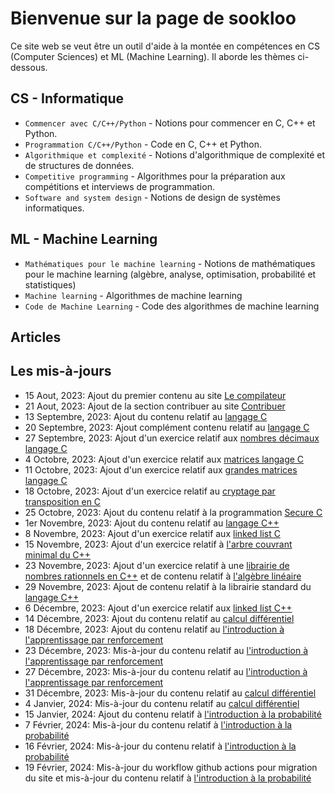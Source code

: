 # Bienvenue sur la page de sookloo

Ce site web se veut être un outil d'aide à la montée en compétences en CS (Computer Sciences) et ML (Machine Learning). Il aborde les thèmes ci-dessous.

## CS - Informatique

* `Commencer avec C/C++/Python` - Notions pour commencer en C, C++ et Python.
* `Programmation C/C++/Python` - Code en C, C++ et Python.
* `Algorithmique et complexité` - Notions d'algorithmique de complexité et de structures de données.
* `Competitive programming` - Algorithmes pour la préparation aux compétitions et interviews de programmation.
* `Software and system design` - Notions de design de systèmes informatiques.

## ML - Machine Learning

* `Mathématiques pour le machine learning` - Notions de mathématiques pour le machine learning (algèbre, analyse, optimisation, probabilité et statistiques)
* `Machine learning` - Algorithmes de machine learning
* `Code de Machine Learning` - Code des algorithmes de machine learning

## Articles

## Les mis-à-jours

* 15 Aout, 2023: Ajout du premier contenu au site [Le compilateur](https://patrice-n.github.io/sookloo/cp/tools/compiler)
* 21 Aout, 2023: Ajout de la section contribuer au site [Contribuer](https://patrice-n.github.io/sookloo/support)
* 13 Septembre, 2023: Ajout du contenu relatif au [langage C](https://patrice-n.github.io/sookloo/cp/programming-lang/c)
* 20 Septembre, 2023: Ajout complément contenu relatif au [langage C](https://patrice-n.github.io/sookloo/cp/programming-lang/c)
* 27 Septembre, 2023: Ajout d'un exercice relatif aux [nombres décimaux langage C](https://patrice-n.github.io/sookloo/cp/programming-lang/action-c/action-c-float)
* 4 Octobre, 2023: Ajout d'un exercice relatif aux [matrices langage C](https://patrice-n.github.io/sookloo/cp/programming-lang/action-c/action-c-matrix)
* 11 Octobre, 2023: Ajout d'un exercice relatif aux [grandes matrices langage C](https://patrice-n.github.io/sookloo/cp/programming-lang/action-c/action-c-big-matrix)
* 18 Octobre, 2023: Ajout d'un exercice relatif au [cryptage par transposition en C](https://patrice-n.github.io/sookloo/cp/programming-lang/action-c/action-c-transposition-ciffer)
* 25 Octobre, 2023: Ajout du contenu relatif à la programmation [Secure C](https://patrice-n.github.io/sookloo/cp/programming-lang/secure-c)
* 1er Novembre, 2023: Ajout du contenu relatif au [langage C++](https://patrice-n.github.io/sookloo/cp/programming-lang/cpp)
* 8 Novembre, 2023: Ajout d'un exercice relatif aux [linked list C](https://patrice-n.github.io/sookloo/cp/programming-lang/action-c/action-c-linked-list)
* 15 Novembre, 2023: Ajout d'un exercice relatif à [l'arbre couvrant minimal du C++](https://patrice-n.github.io/sookloo/cp/programming-lang/action-cpp/action-cpp-mst)
* 23 Novembre, 2023: Ajout d'un exercice relatif à une [librairie de nombres rationnels en C++](https://patrice-n.github.io/sookloo/cp/programming-lang/action-cpp/action-cpp-rational-nb-lib) et de contenu relatif à [l'algèbre linéaire](https://patrice-n.github.io/sookloo/mml/algebra-analysis/al)
* 29 Novembre, 2023: Ajout de contenu relatif à la librairie standard du [langage C++](https://patrice-n.github.io/sookloo/cp/programming-lang/cpp)
* 6 Décembre, 2023: Ajout d'un exercice relatif aux [linked list C++](https://patrice-n.github.io/sookloo/cp/programming-lang/action-cpp/action-cpp-linked-list)
* 14 Décembre, 2023: Ajout du contenu relatif au [calcul différentiel](https://patrice-n.github.io/sookloo/mml/algebra-analysis/diff-calculus)
* 18 Décembre, 2023: Ajout du contenu relatif au [l'introduction à l'apprentissage par renforcement](https://patrice-n.github.io/sookloo/rl/intro-rl)
* 23 Décembre, 2023: Mis-à-jour du contenu relatif au [l'introduction à l'apprentissage par renforcement](https://patrice-n.github.io/sookloo/rl/intro-rl)
* 27 Décembre, 2023: Mis-à-jour du contenu relatif au [l'introduction à l'apprentissage par renforcement](https://patrice-n.github.io/sookloo/rl/intro-rl)
* 31 Décembre, 2023: Mis-à-jour du contenu relatif au [calcul différentiel](https://patrice-n.github.io/sookloo/mml/algebra-analysis/diff-calculus)
* 4 Janvier, 2024: Mis-à-jour du contenu relatif au [calcul différentiel](https://patrice-n.github.io/sookloo/mml/algebra-analysis/diff-calculus)
* 15 Janvier, 2024: Ajout du contenu relatif à [l'introduction à la probabilité](https://patrice-n.github.io/sookloo/mml/probability/intro-proba)
* 7 Février, 2024: Mis-à-jour du contenu relatif à [l'introduction à la probabilité](https://patrice-n.github.io/sookloo/mml/probability/intro-proba)
* 16 Février, 2024: Mis-à-jour du contenu relatif à [l'introduction à la probabilité](https://patrice-n.github.io/sookloo/mml/probability/intro-proba)
* 19 Février, 2024: Mis-à-jour du workflow github actions pour migration du site et mis-à-jour du contenu relatif à [l'introduction à la probabilité](https://patrice-n.github.io/sookloo/mml/probability/intro-proba)
